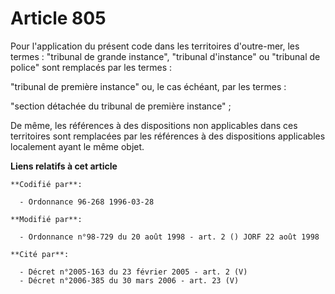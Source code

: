 # Article 805

Pour l'application du présent code dans les territoires d'outre-mer, les termes : "tribunal de grande instance", "tribunal
d'instance" ou "tribunal de police" sont remplacés par les termes :

"tribunal de première instance" ou, le cas échéant, par les termes :

"section détachée du tribunal de première instance" ;

De même, les références à des dispositions non applicables dans ces territoires sont remplacées par les références à des
dispositions applicables localement ayant le même objet.

**Liens relatifs à cet article**

	**Codifié par**:

	  - Ordonnance 96-268 1996-03-28

	**Modifié par**:

	  - Ordonnance n°98-729 du 20 août 1998 - art. 2 () JORF 22 août 1998

	**Cité par**:

	  - Décret n°2005-163 du 23 février 2005 - art. 2 (V)
	  - Décret n°2006-385 du 30 mars 2006 - art. 23 (V)
